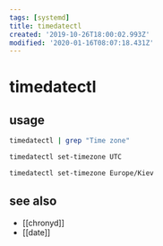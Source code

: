 ```yaml
---
tags: [systemd]
title: timedatectl
created: '2019-10-26T18:00:02.993Z'
modified: '2020-01-16T08:07:18.431Z'
---
```


# timedatectl

## usage

```sh
timedatectl | grep "Time zone"

timedatectl set-timezone UTC

timedatectl set-timezone Europe/Kiev
```

## see also

- [[chronyd]]
- [[date]]

